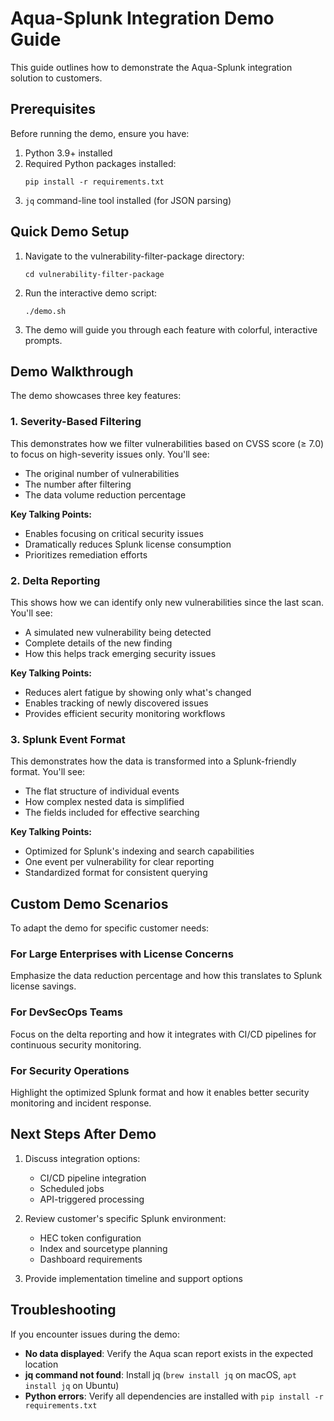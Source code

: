 # Aqua-Splunk Integration Demo Guide

This guide outlines how to demonstrate the Aqua-Splunk integration solution to customers.

## Prerequisites

Before running the demo, ensure you have:

1. Python 3.9+ installed
2. Required Python packages installed:
   ```
   pip install -r requirements.txt
   ```
3. `jq` command-line tool installed (for JSON parsing)

## Quick Demo Setup

1. Navigate to the vulnerability-filter-package directory:
   ```
   cd vulnerability-filter-package
   ```

2. Run the interactive demo script:
   ```
   ./demo.sh
   ```

3. The demo will guide you through each feature with colorful, interactive prompts.

## Demo Walkthrough

The demo showcases three key features:

### 1. Severity-Based Filtering

This demonstrates how we filter vulnerabilities based on CVSS score (≥ 7.0) to focus on high-severity issues only. You'll see:
- The original number of vulnerabilities
- The number after filtering
- The data volume reduction percentage

**Key Talking Points:**
- Enables focusing on critical security issues
- Dramatically reduces Splunk license consumption
- Prioritizes remediation efforts

### 2. Delta Reporting

This shows how we can identify only new vulnerabilities since the last scan. You'll see:
- A simulated new vulnerability being detected
- Complete details of the new finding
- How this helps track emerging security issues

**Key Talking Points:**
- Reduces alert fatigue by showing only what's changed
- Enables tracking of newly discovered issues
- Provides efficient security monitoring workflows

### 3. Splunk Event Format

This demonstrates how the data is transformed into a Splunk-friendly format. You'll see:
- The flat structure of individual events
- How complex nested data is simplified
- The fields included for effective searching

**Key Talking Points:**
- Optimized for Splunk's indexing and search capabilities
- One event per vulnerability for clear reporting
- Standardized format for consistent querying

## Custom Demo Scenarios

To adapt the demo for specific customer needs:

### For Large Enterprises with License Concerns

Emphasize the data reduction percentage and how this translates to Splunk license savings.

### For DevSecOps Teams

Focus on the delta reporting and how it integrates with CI/CD pipelines for continuous security monitoring.

### For Security Operations

Highlight the optimized Splunk format and how it enables better security monitoring and incident response.

## Next Steps After Demo

1. Discuss integration options:
   - CI/CD pipeline integration
   - Scheduled jobs
   - API-triggered processing

2. Review customer's specific Splunk environment:
   - HEC token configuration
   - Index and sourcetype planning
   - Dashboard requirements

3. Provide implementation timeline and support options

## Troubleshooting

If you encounter issues during the demo:

- **No data displayed**: Verify the Aqua scan report exists in the expected location
- **jq command not found**: Install jq (`brew install jq` on macOS, `apt install jq` on Ubuntu)
- **Python errors**: Verify all dependencies are installed with `pip install -r requirements.txt` 